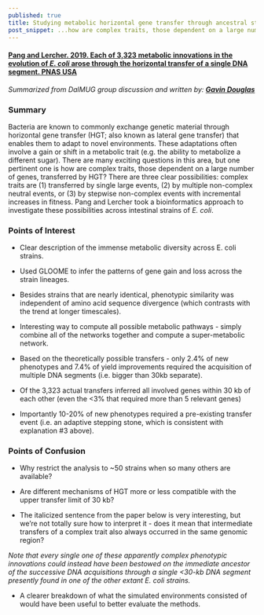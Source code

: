 ```yaml
---
published: true
title: Studying metabolic horizontal gene transfer through ancestral state reconstruction and flux balance analysis
post_snippet: ...how are complex traits, those dependent on a large number of genes, transferred by HGT?
---
```


#### [Pang and Lercher. 2019. Each of 3,323 metabolic innovations in the evolution of _E. coli_ arose through the horizontal transfer of a single DNA segment. PNAS USA](https://www.pnas.org/content/116/1/187)

_Summarized from DalMUG group discussion and written by: [**Gavin Douglas**](http://www.gavindouglas.ca/)_

### Summary
Bacteria are known to commonly exchange genetic material through horizontal gene transfer
(HGT; also known as lateral gene transfer) that enables them to adapt to novel environments.
These adaptations often involve a gain or shift in a metabolic trait (e.g. the ability to metabolize a different sugar).
There are many exciting questions in this area, but one pertinent one is how are complex traits, those dependent on a large number
of genes, transferred by HGT? There are three clear possibilities: complex traits are (1) transferred by single large events,
(2) by multiple non-complex neutral events, or (3) by stepwise non-complex events with incremental increases in fitness.
Pang and Lercher took a bioinformatics approach to investigate these possibilities across intestinal strains of _E. coli_.


### Points of Interest
- Clear description of the immense metabolic diversity across E. coli strains.

- Used GLOOME to infer the patterns of gene gain and loss across the strain lineages.

- Besides strains that are nearly identical, phenotypic similarity was independent of amino acid sequence divergence (which contrasts with the trend at longer timescales).

- Interesting way to compute all possible metabolic pathways - simply combine all of the networks together and compute a super-metabolic network.

- Based on the theoretically possible transfers - only 2.4% of new phenotypes and 7.4% of yield improvements required the acquisition of multiple DNA segments (i.e. bigger than 30kb separate).

- Of the 3,323 actual transfers inferred all involved genes within 30 kb of each other (even the <3% that required more than 5 relevant genes)

- Importantly 10-20% of new phenotypes required a pre-existing transfer event (i.e. an adaptive stepping stone, which is consistent with explanation #3 above).

### Points of Confusion

- Why restrict the analysis to ~50 strains when so many others are available?

- Are different mechanisms of HGT more or less compatible with the upper transfer limit of 30 kb?

- The italicized sentence from the paper below is very interesting, but we’re not totally sure how to interpret it - does it mean that intermediate transfers of a complex trait also always occurred in the same genomic region?

_Note that every single one of these apparently complex phenotypic innovations could instead have been bestowed on the immediate ancestor of the successive DNA acquisitions through a single <30-kb DNA segment presently found in one of the other extant _E. coli_ strains._

- A clearer breakdown of what the simulated environments consisted of would have been useful to better evaluate the methods.
